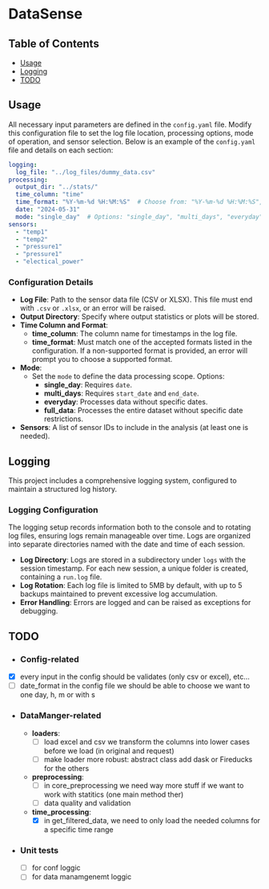 
# DataSense
## Table of Contents
- [Usage](#usage)
- [Logging](#logging)
- [TODO](#todo)

## Usage
All necessary input parameters are defined in the `config.yaml` file. Modify this configuration file to set the log file location, processing options, mode of operation, and sensor selection. Below is an example of the `config.yaml` file and details on each section:

```yaml
logging:
  log_file: "../log_files/dummy_data.csv"
processing:
  output_dir: "../stats/"
  time_column: "time"
  time_format: "%Y-%m-%d %H:%M:%S"  # Choose from: "%Y-%m-%d %H:%M:%S", "%d/%m/%Y %H:%M:%S", "%m-%d-%Y %H:%M:%S"
  date: "2024-05-31"
  mode: "single_day"  # Options: "single_day", "multi_days", "everyday", "full_data"
sensors:
  - "temp1"
  - "temp2"
  - "pressure1"
  - "pressure1"
  - "electical_power"
```
### Configuration Details

- **Log File**: Path to the sensor data file (CSV or XLSX). This file must end with `.csv` or `.xlsx`, or an error will be raised.
- **Output Directory**: Specify where output statistics or plots will be stored.
- **Time Column and Format**:
  - **time_column**: The column name for timestamps in the log file.
  - **time_format**: Must match one of the accepted formats listed in the configuration. If a non-supported format is provided, an error will prompt you to choose a supported format.
- **Mode**:
  - Set the `mode` to define the data processing scope. Options:
    - **single_day**: Requires `date`.
    - **multi_days**: Requires `start_date` and `end_date`.
    - **everyday**: Processes data without specific dates.
    - **full_data**: Processes the entire dataset without specific date restrictions.
- **Sensors**: A list of sensor IDs to include in the analysis (at least one is needed).

## Logging
This project includes a comprehensive logging system, configured to maintain a structured log history.

### Logging Configuration

The logging setup records information both to the console and to rotating log files, ensuring logs remain manageable over time. Logs are organized into separate directories named with the date and time of each session. 

- **Log Directory**: Logs are stored in a subdirectory under `logs` with the session timestamp. For each new session, a unique folder is created, containing a `run.log` file.
- **Log Rotation**: Each log file is limited to 5MB by default, with up to 5 backups maintained to prevent excessive log accumulation.
- **Error Handling**: Errors are logged and can be raised as exceptions for debugging.

## TODO
- ### Config-related
- [x] every input in the config should be validates (only csv or excel), etc...
- [ ] date_format in the config file we should be able to choose we want to one day, h, m or with s
- ### DataManger-related
  - **loaders**:
    - [ ] load excel and csv we transform the columns into lower cases before we load (in original and request)
    - [ ] make loader more robust: abstract class add dask or Fireducks for the others
  - **preprocessing**:
    - [ ] in core_preprocessing we need way more stuff if we want to work with statitics (one main method ther)
    - [ ] data quality and validation
  - **time_processing**:
    - [x] in get_filtered_data, we need to only load the needed columns for a specific time range
- ### Unit tests 
  - [ ] for conf loggic
  - [ ] for data manamgenemt loggic